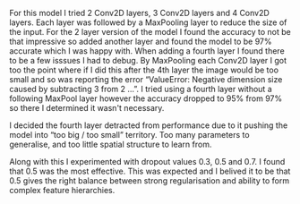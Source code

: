 For this model I tried 2 Conv2D layers, 3 Conv2D layers and 4 Conv2D layers. Each layer was followed by a MaxPooling layer to reduce the size of the input. For the 2 layer version of the model I found the accuracy to not be that impressive so added another layer and found the model to be 97% accurate which I was happy with. When adding a fourth layer I found there to be a few isssues I had to debug. By MaxPooling each Conv2D layer I got too the point where if I did this after the 4th layer the image would be too small and so was reporting the error “ValueError: Negative dimension size caused by subtracting 3 from 2 …”. I tried using a fourth layer without a following MaxPool layer however the accuracy dropped to 95% from 97% so there I determined it wasn't necessary. 

I decided the fourth layer detracted from performance due to it pushing the model into “too big / too small” territory. Too many parameters to generalise, and too little spatial structure to learn from.

Along with this I experimented with dropout values 0.3, 0.5 and 0.7. I found that 0.5 was the most effective. This was expected and I belived it to be that 0.5 gives the right balance between strong regularisation and ability to form complex feature hierarchies. 